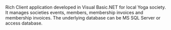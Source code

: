 Rich Client application developed in Visual Basic.NET for local Yoga society. It manages societies events, members, membership invoices and membership invoices. The underlying database can be MS SQL Server or access database.
